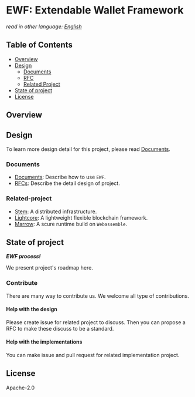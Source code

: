 # EWF: Extendable Wallet Framework

*read in other language: [English](en/README.md)*

## Table of Contents

- [Overview](#Overview)
- [Design](#Design)
  - [Documents](#Documents)
  - [RFC](#RFC)
  - [Related Project](#Related-project)
- [State of project](#state-of-project)
- [License](#License)

## Overview

## Design

To learn more design detail for this project, please read [Documents](#Documents).

### Documents

- [Documents](#Whitepaper): Describe how to use `EWF`.
- [RFCs](rfcs/README.md): Describe the detail design of project.

### Related-project

- [Stem](https://github.com/Yinet-project/Stem): A distributed infrastructure.
- [Lightcore](https://github.com/Yinet-project/Lightcore): A lightweight flexible blockchain framework.
- [Marrow](https://github.com/Yinet-project/marrow): A scure runtime build on `Webassemble`.

## State of project

***EWF process!***

We present project's roadmap here.

### Contribute

There are many way to contribute us. We welcome all type of contributions.

#### Help with the design

Please create issue for related project to discuss. Then you can propose a RFC
to make these discuss to be a standard.

#### Help with the implementations

You can make issue and pull request for related implementation project.

## License

Apache-2.0